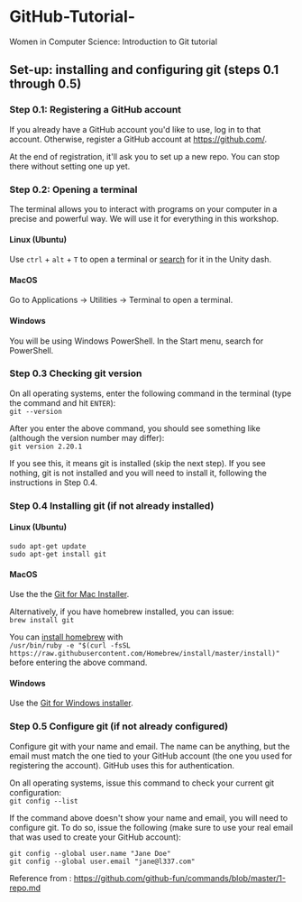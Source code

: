 # GitHub-Tutorial-
Women in Computer Science: Introduction to Git tutorial 

## Set-up: installing and configuring git (steps 0.1 through 0.5)
### Step 0.1: Registering a GitHub account
If you already have a GitHub account you'd like to use, log in to that account.
Otherwise, register a GitHub account at https://github.com/.

At the end of registration, it'll ask you to set up a new repo. You can stop there without setting one up yet.

### Step 0.2: Opening a terminal

The terminal allows you to interact with programs on your computer in a precise and powerful way. We will use it for everything in this workshop.

#### Linux (Ubuntu)
Use `ctrl` + `alt` + `T` to open a terminal or [search](https://askubuntu.com/questions/122437/how-to-access-applications-menu-in-ubuntu-unity-desktop) for it in the Unity dash.
#### MacOS
Go to Applications → Utilities → Terminal to open a terminal.

#### Windows
You will be using Windows PowerShell. In the Start menu, search for PowerShell.


### Step 0.3 Checking git version
On all operating systems, enter the following command in the terminal (type the command and hit `ENTER`):  
`git --version`  

After you enter the above command, you should see something like (although the version number may differ):  
`git version 2.20.1`  

If you see this, it means git is installed (skip the next step).  If you see nothing, git is not installed and you will need to install it, following the instructions in Step 0.4.

### Step 0.4 Installing git (if not already installed)
#### Linux (Ubuntu)
```
sudo apt-get update
sudo apt-get install git
```

#### MacOS
Use the the [Git for Mac Installer](https://sourceforge.net/projects/git-osx-installer/files/).

Alternatively, if you have homebrew installed, you can issue:  
`brew install git`

You can [install homebrew](https://brew.sh/) with   
```/usr/bin/ruby -e "$(curl -fsSL https://raw.githubusercontent.com/Homebrew/install/master/install)"```   
before entering the above command.

#### Windows
Use the [Git for Windows installer](https://gitforwindows.org/).


### Step 0.5 Configure git (if not already configured)
Configure git with your name and email. The name can be anything, but the email must match the one tied to your GitHub account (the one you used for registering the account). GitHub uses this for authentication.

On all operating systems, issue this command to check your current git configuration:  
`git config --list`  

If the command above doesn't show your name and email, you will need to configure git. To do so, issue the following (make sure to use your real email that was used to create your GitHub account):
```
git config --global user.name "Jane Doe"
git config --global user.email "jane@l337.com"

```
Reference from : https://github.com/github-fun/commands/blob/master/1-repo.md
